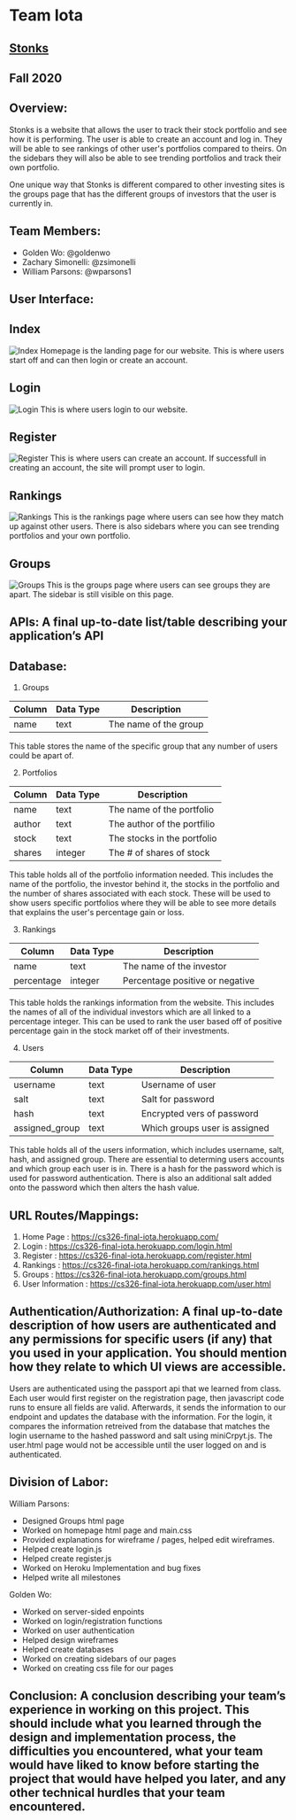 # Team Iota

## [Stonks](https://cs326-final-iota.herokuapp.com/)

## Fall 2020 

## Overview:
Stonks is a website that allows the user to track their stock portfolio and see how it is performing. The user is able to create an account and log in. They will be able to see rankings of other user's portfolios compared to theirs. On the sidebars they will also be able to see trending portfolios and track their own portfolio.

One unique way that Stonks is different compared to other investing sites is the groups page that has the different groups of investors that the user is currently in. 

## Team Members: 
- Golden Wo: @goldenwo
- Zachary Simonelli: @zsimonelli
- William Parsons: @wparsons1

## User Interface:

## Index
![Index](final_img/Index.png)
Homepage is the landing page for our website. This is where users start off and can then login or create an account.

## Login
![Login](final_img/Login.png)
This is where users login to our website.

## Register
![Register](final_img/Register.png)
This is where users can create an account. If successfull in creating an account, the site will prompt user to login.

## Rankings 
![Rankings](final_img/Rankings.png)
This is the rankings page where users can see how they match up against other users. There is also sidebars where you can see trending portfolios and your own portfolio.

## Groups
![Groups](final_img/Groups.png)
This is the groups page where users can see groups they are apart. The sidebar is still visible on this page.

## APIs: A final up-to-date list/table describing your application’s API

## Database:

1. Groups

| Column       | Data Type | Description                    |
|--------------|-----------|--------------------------------|
| name         | text      | The name of the group          |

This table stores the name of the specific group that any number of users could be apart of. 

2. Portfolios

| Column       | Data Type | Description                    |
|--------------|-----------|--------------------------------|
| name         | text      | The name of the portfolio      |
| author       | text      | The author of the portfilio    |
| stock        | text      | The stocks in the portfolio    |
| shares       | integer   | The # of shares of stock       |

This table holds all of the portfolio information needed. This includes the name of the portfolio, the investor behind it, the stocks in the portfolio and the number of shares associated with each stock. These will be used to show users specific portfolios where they will be able to see more details that explains the user's percentage gain or loss.

3. Rankings

| Column       | Data Type | Description                    |
|--------------|-----------|--------------------------------|
| name         | text      | The name of the investor       |
| percentage   | integer   | Percentage positive or negative|

This table holds the rankings information from the website. This includes the names of all of the individual investors which are all linked to a percentage integer. This can be used to rank the user based off of positive percentage gain in the stock market off of their investments. 

4. Users

| Column          | Data Type | Description                    |
|-----------------|-----------|--------------------------------|
| username        | text      | Username of user               |
| salt            | text      | Salt for password              |
| hash            | text      | Encrypted vers of password     |
| assigned_group  | text      | Which groups user is assigned  |

This table holds all of the users information, which includes username, salt, hash, and assigned group. There are essential to determing users accounts and which group each user is in. There is a hash for the password which is used for password authentication. There is also an additional salt added onto the password which then alters the hash value. 

## URL Routes/Mappings:

1. Home Page : https://cs326-final-iota.herokuapp.com/
2. Login : https://cs326-final-iota.herokuapp.com/login.html
3. Register : https://cs326-final-iota.herokuapp.com/register.html
4. Rankings : https://cs326-final-iota.herokuapp.com/rankings.html
5. Groups : https://cs326-final-iota.herokuapp.com/groups.html
6. User Information : https://cs326-final-iota.herokuapp.com/user.html

## Authentication/Authorization: A final up-to-date description of how users are authenticated and any permissions for specific users (if any) that you used in your application. You should mention how they relate to which UI views are accessible.

Users are authenticated using the passport api that we learned from class. Each user would first register on the registration page, then javascript code runs to ensure all fields are valid. Afterwards, it sends the information to our endpoint and updates the database with the information. For the login, it compares the information retreived from the database that matches the login username to the hashed password and salt using miniCrpyt.js. The user.html page would not be accessible until the user logged on and is authenticated.

## Division of Labor: 
William Parsons: 
- Designed Groups html page
- Worked on homepage html page and main.css 
- Provided explanations for wireframe / pages, helped edit wireframes. 
- Helped create login.js
- Helped create register.js
- Worked on Heroku Implementation and bug fixes
- Helped write all milestones

Golden Wo:
- Worked on server-sided enpoints
- Worked on login/registration functions
- Worked on user authentication
- Helped design wireframes
- Helped create databases
- Worked on creating sidebars of our pages
- Worked on creating css file for our pages

## Conclusion: A conclusion describing your team’s experience in working on this project. This should include what you learned through the design and implementation process, the difficulties you encountered, what your team would have liked to know before starting the project that would have helped you later, and any other technical hurdles that your team encountered.
